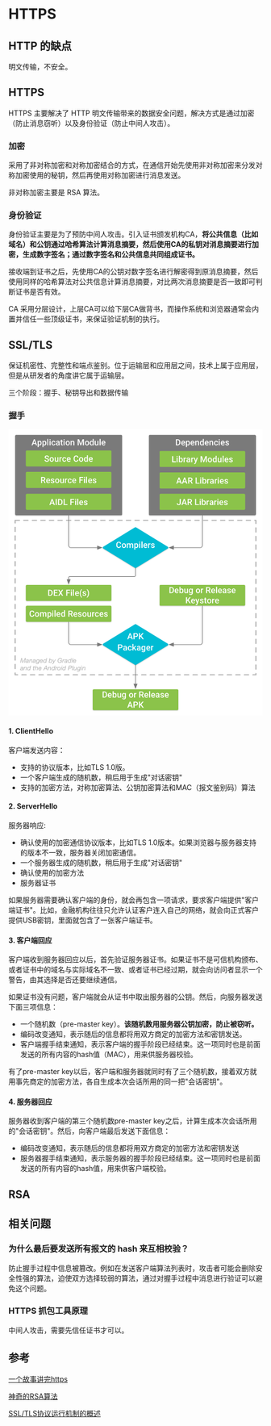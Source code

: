 # HTTPS

## HTTP 的缺点

明文传输，不安全。

## HTTPS

HTTPS 主要解决了 HTTP 明文传输带来的数据安全问题，解决方式是通过加密（防止消息窃听）以及身份验证（防止中间人攻击）。

### 加密

采用了非对称加密和对称加密结合的方式，在通信开始先使用非对称加密来分发对称加密使用的秘钥，然后再使用对称加密进行消息发送。

非对称加密主要是 RSA 算法。

### 身份验证

身份验证主要是为了预防中间人攻击。引入证书颁发机构CA，**将公共信息（比如域名）和公钥通过哈希算法计算消息摘要，然后使用CA的私钥对消息摘要进行加密，生成数字签名；通过数字签名和公共信息共同组成证书。**

接收端到证书之后，先使用CA的公钥对数字签名进行解密得到原消息摘要，然后使用同样的哈希算法对公共信息计算消息摘要，对比两次消息摘要是否一致即可判断证书是否有效。

CA 采用分层设计，上层CA可以给下层CA做背书，而操作系统和浏览器通常会内置并信任一些顶级证书，来保证验证机制的执行。

## SSL/TLS

保证机密性、完整性和端点鉴别。位于运输层和应用层之间，技术上属于应用层，但是从研发者的角度讲它属于运输层。

三个阶段：握手、秘钥导出和数据传输

### 握手

![TLS &#x63E1;&#x624B;&#x8FC7;&#x7A0B;](../../../.gitbook/assets/image%20%2826%29.png)



#### 1. ClientHello

客户端发送内容：

* 支持的协议版本，比如TLS 1.0版。
* 一个客户端生成的随机数，稍后用于生成"对话密钥"
* 支持的加密方法，对称加密算法、公钥加密算法和MAC（报文鉴别码）算法

#### 2. ServerHello

服务器响应:

* 确认使用的加密通信协议版本，比如TLS 1.0版本。如果浏览器与服务器支持的版本不一致，服务器关闭加密通信。
* 一个服务器生成的随机数，稍后用于生成"对话密钥"
* 确认使用的加密方法
* 服务器证书

如果服务器需要确认客户端的身份，就会再包含一项请求，要求客户端提供"客户端证书"。比如，金融机构往往只允许认证客户连入自己的网络，就会向正式客户提供USB密钥，里面就包含了一张客户端证书。

#### 3. 客户端回应

客户端收到服务器回应以后，首先验证服务器证书。如果证书不是可信机构颁布、或者证书中的域名与实际域名不一致、或者证书已经过期，就会向访问者显示一个警告，由其选择是否还要继续通信。

如果证书没有问题，客户端就会从证书中取出服务器的公钥。然后，向服务器发送下面三项信息：

* 一个随机数（pre-master  key）。**该随机数用服务器公钥加密，防止被窃听。**
* 编码改变通知，表示随后的信息都将用双方商定的加密方法和密钥发送。
* 客户端握手结束通知，表示客户端的握手阶段已经结束。这一项同时也是前面发送的所有内容的hash值（MAC），用来供服务器校验。

有了pre-master  key以后，客户端和服务器就同时有了三个随机数，接着双方就用事先商定的加密方法，各自生成本次会话所用的同一把"会话密钥"。

#### 4. 服务器回应

服务器收到客户端的第三个随机数pre-master key之后，计算生成本次会话所用的"会话密钥"。然后，向客户端最后发送下面信息：

* 编码改变通知，表示随后的信息都将用双方商定的加密方法和密钥发送
* 服务器握手结束通知，表示服务器的握手阶段已经结束。这一项同时也是前面发送的所有内容的hash值，用来供客户端校验。

## RSA

## 相关问题

### 为什么最后要发送所有报文的 hash  来互相校验？

防止握手过程中信息被篡改。例如在发送客户端算法列表时，攻击者可能会删除安全性强的算法，迫使双方选择较弱的算法，通过对握手过程中消息进行验证可以避免这个问题。

### HTTPS 抓包工具原理

中间人攻击，需要先信任证书才可以。

## 参考

[一个故事讲完https](https://mp.weixin.qq.com/s/StqqafHePlBkWAPQZg3NrA)

[神奇的RSA算法](https://wenhaiz.xyz/amazing-rsa)

[SSL/TLS协议运行机制的概述](https://www.ruanyifeng.com/blog/2014/02/ssl_tls.html)

